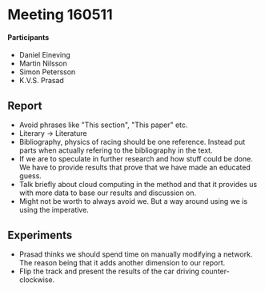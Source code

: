 # Meeting 160511

#### Participants
* Daniel Eineving
* Martin Nilsson
* Simon Petersson
* K.V.S. Prasad

## Report
* Avoid phrases like "This section", "This paper" etc.
* Literary -> Literature
* Bibliography, physics of racing should be one reference. Instead put parts when actually refering to the bibliography in the text.
* If we are to speculate in further research and how stuff could be done. We have to provide results that prove that we have made an educated guess.
* Talk briefly about cloud computing in the method and that it provides us with more data to base our results and discussion on.
* Might not be worth to always avoid we. But a way around using we is using the imperative.

## Experiments
* Prasad thinks we should spend time on manually modifying a network. The reason being that it adds another dimension to our report.
* Flip the track and present the results of the car driving counter-clockwise.